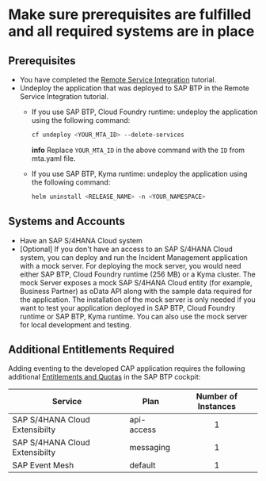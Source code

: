 # Make sure prerequisites are fulfilled and all required systems are in place

## Prerequisites
* You have completed the [Remote Service Integration](../../remote-service/README.md) tutorial.
* Undeploy the application that was deployed to SAP BTP in the Remote Service Integration tutorial.
    - If you use SAP BTP, Cloud Foundry runtime: undeploy the application using the following command:
      
        ```sh
        cf undeploy <YOUR_MTA_ID> --delete-services
        ```
        **info**
        Replace `YOUR_MTA_ID` in the above command with the `ID` from mta.yaml file.

    - If you use SAP BTP, Kyma runtime: undeploy the application using the following command:

        ```sh
        helm uninstall <RELEASE_NAME> -n <YOUR_NAMESPACE>
        ```

## Systems and Accounts

* Have an SAP S/4HANA Cloud system 
* [Optional] If you don't have an access to an SAP S/4HANA Cloud system, you can deploy and run the Incident Management application with a mock server. For deploying the mock server, you would need either SAP BTP, Cloud Foundry runtime (256 MB) or a Kyma cluster. The mock Server exposes a mock SAP S/4HANA Cloud entity (for example, Business Partner) as oData API  along with the sample data required for the application. The installation of the mock server is only needed if you want to test your application deployed in SAP BTP, Cloud Foundry runtime or SAP BTP, Kyma runtime. You can also use the mock server for local development and  testing.

## Additional Entitlements Required

Adding eventing to the developed CAP application requires the following additional [Entitlements and Quotas](https://help.sap.com/products/BTP/65de2977205c403bbc107264b8eccf4b/00aa2c23479d42568b18882b1ca90d79.html?locale=en-US) in the SAP BTP cockpit:

| Service                           | Plan       | Number of Instances |
|-----------------------------------|------------|:-------------------:|
| SAP S/4HANA Cloud Extensibilty | api-access | 1 |
| SAP S/4HANA Cloud Extensibilty | messaging | 1 |
| SAP Event Mesh| default | 1 |









